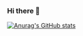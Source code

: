 ### Hi there 👋

[![Anurag's GitHub stats](https://github-readme-stats.vercel.app/api?username=wuleds)](https://github.com/anuraghazra/github-readme-stats)
